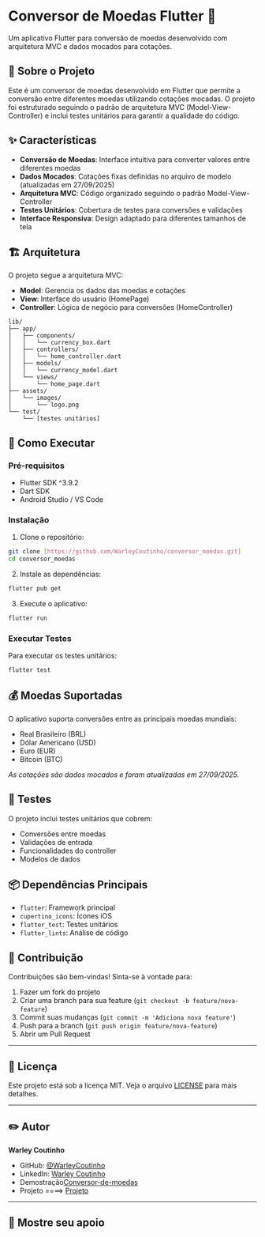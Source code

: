 # Conversor de Moedas Flutter 💱

Um aplicativo Flutter para conversão de moedas desenvolvido com arquitetura MVC e dados mocados para cotações.

## 📱 Sobre o Projeto

Este é um conversor de moedas desenvolvido em Flutter que permite a conversão entre diferentes moedas utilizando cotações mocadas. O projeto foi estruturado seguindo o padrão de arquitetura MVC (Model-View-Controller) e inclui testes unitários para garantir a qualidade do código.

## ✨ Características

- **Conversão de Moedas**: Interface intuitiva para converter valores entre diferentes moedas
- **Dados Mocados**: Cotações fixas definidas no arquivo de modelo (atualizadas em 27/09/2025)
- **Arquitetura MVC**: Código organizado seguindo o padrão Model-View-Controller
- **Testes Unitários**: Cobertura de testes para conversões e validações
- **Interface Responsiva**: Design adaptado para diferentes tamanhos de tela

## 🏗️ Arquitetura

O projeto segue a arquitetura MVC:

- **Model**: Gerencia os dados das moedas e cotações
- **View**: Interface do usuário (HomePage)
- **Controller**: Lógica de negócio para conversões (HomeController)

```
lib/
├── app/
│   ├── components/
│   │   └── currency_box.dart
│   ├── controllers/
│   │   └── home_controller.dart
│   ├── models/
│   │   └── currency_model.dart
│   └── views/
│       └── home_page.dart
├── assets/
│   └── images/
│       └── logo.png
└── test/
    └── [testes unitários]
```

## 🚀 Como Executar

### Pré-requisitos

- Flutter SDK ^3.9.2
- Dart SDK
- Android Studio / VS Code

### Instalação

1. Clone o repositório:

```bash
git clone [https://github.com/WarleyCoutinho/conversor_moedas.git]
cd conversor_moedas
```

2. Instale as dependências:

```bash
flutter pub get
```

3. Execute o aplicativo:

```bash
flutter run
```

### Executar Testes

Para executar os testes unitários:

```bash
flutter test
```

## 💰 Moedas Suportadas

O aplicativo suporta conversões entre as principais moedas mundiais:

- Real Brasileiro (BRL)
- Dólar Americano (USD)
- Euro (EUR)
- Bitcoin (BTC)

_As cotações são dados mocados e foram atualizadas em 27/09/2025._

## 🧪 Testes

O projeto inclui testes unitários que cobrem:

- Conversões entre moedas
- Validações de entrada
- Funcionalidades do controller
- Modelos de dados

## 📦 Dependências Principais

- `flutter`: Framework principal
- `cupertino_icons`: Ícones iOS
- `flutter_test`: Testes unitários
- `flutter_lints`: Análise de código

## 🤝 Contribuição

Contribuições são bem-vindas! Sinta-se à vontade para:

1. Fazer um fork do projeto
2. Criar uma branch para sua feature (`git checkout -b feature/nova-feature`)
3. Commit suas mudanças (`git commit -m 'Adiciona nova feature'`)
4. Push para a branch (`git push origin feature/nova-feature`)
5. Abrir um Pull Request

---

## 📄 Licença

Este projeto está sob a licença MIT. Veja o arquivo [LICENSE](LICENSE) para mais detalhes.

---

## ✏️ Autor

**Warley Coutinho**

- GitHub: [@WarleyCoutinho](https://github.com/WarleyCoutinho)
- LinkedIn: [Warley Coutinho](https://www.linkedin.com/in/coutinho-warley/)
- Demostração[Conversor-de-moedas](assets/images/demostracao.png)
- Projeto ====> [Projeto](https://github.com/WarleyCoutinho/conversor_moedas/blob/5ed9caecc480016c026ef1aaeaf14ce7d0d82ad4/assets/images/demostracao.png)

---

## 🌟 Mostre seu apoio

